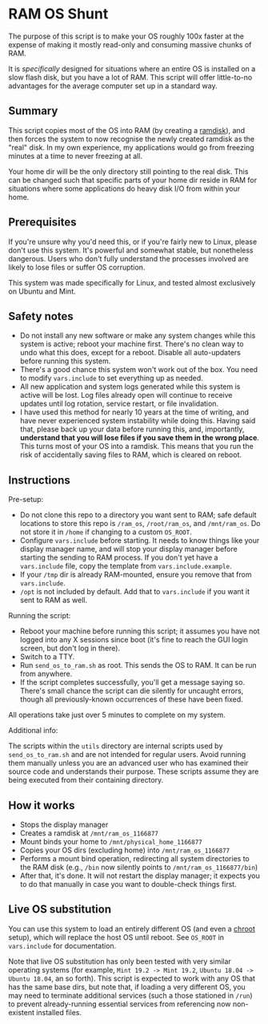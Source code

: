# RAM OS Shunt

The purpose of this script is to make your OS roughly 100x faster at the
expense of making it mostly read-only and consuming massive chunks of RAM.

It is _specifically_ designed for situations where an entire OS is installed on
a slow flash disk, but you have a lot of RAM. This script will offer
little-to-no advantages for the average computer set up in a standard way.

## Summary

This script copies most of the OS into RAM (by creating a 
[ramdisk](https://en.wikipedia.org/wiki/Tmpfs)),
and then forces the
system to now recognise the newly created ramdisk as the "real" disk. In my own
experience, my applications would go from freezing minutes at a time to never
freezing at all.

Your home dir will be the only directory still pointing to the real disk. This
can be changed such that specific parts of your home dir reside in RAM for
situations where some applications do heavy disk I/O from within your home.

## Prerequisites

If you're unsure why you'd need this, or if you're fairly new to Linux, please
don't use this system. It's powerful and somewhat stable, but nonetheless
dangerous. Users who don't fully understand the processes involved are likely
to lose files or suffer OS corruption.

This system was made specifically for Linux, and tested almost exclusively on
Ubuntu and Mint.

## Safety notes

* Do not install any new software or make any system changes while this system
  is active; reboot your machine first. There's no clean way to undo what this
  does, except for a reboot. Disable all auto-updaters before running this
  system.
* There's a good chance this system won't work out of the box. You need to
  modify `vars.include` to set everything up as needed.
* All new application and system logs generated while this system is active
  will be lost. Log files already open will continue to receive updates until
  log rotation, service restart, or file invalidation.
* I have used this method for nearly 10 years at the time of writing, and have
  never experienced system instability while doing this. Having said that,
  please
  back up your data before running this, and, importantly, **understand that
  you will lose files if you save them in the wrong place**. This turns most of
  your OS into a ramdisk. This means that you run the risk of accidentally
  saving files to RAM, which is cleared on reboot.

## Instructions

Pre-setup:

* Do not clone this repo to a directory you want sent to RAM; safe default
  locations to store this repo is `/ram_os`, `/root/ram_os`, and `/mnt/ram_os`.
  Do not store it in `/home` if changing to a custom `OS_ROOT`.
* Configure `vars.include` before starting. It needs to know things like your
  display manager name, and will stop your display manager before starting the
  sending to RAM process. If you don't yet have a `vars.include` file, copy the
  template from `vars.include.example`.
* If your `/tmp` dir is already RAM-mounted, ensure you remove that from
  `vars.include`.
* `/opt` is not included by default. Add that to `vars.include` if you want it
  sent to RAM as well.

Running the script:

* Reboot your machine before running this script; it assumes you have not
  logged into any X sessions since boot (it's fine to reach the GUI login
  screen,
  but don't log in there).
* Switch to a TTY.
* Run `send_os_to_ram.sh` as root. This sends the OS to RAM. It can be run from
  anywhere.
* If the script completes successfully, you'll get a message saying so. There's
  small chance the script can die silently for uncaught errors, though all
  previously-known occurrences of these have been fixed.
  
All operations take just over 5 minutes to complete on my system.

Additional info:

The scripts within the `utils` directory are internal scripts used by
`send_os_to_ram.sh` and are not intended for regular users. Avoid running them
manually unless you are an advanced user who has examined their source code and
understands their purpose. These scripts assume they are being executed from
their containing directory.

## How it works

* Stops the display manager
* Creates a ramdisk at `/mnt/ram_os_1166877`
* Mount binds your home to `/mnt/physical_home_1166877`
* Copies your OS dirs (excluding home) into `/mnt/ram_os_1166877`
* Performs a mount bind operation, redirecting all system directories to the
  RAM disk (e.g., `/bin` now silently points to `/mnt/ram_os_1166877/bin`)
* After that, it's done. It will not restart the display manager; it expects
  you to do that manually in case you want to double-check things first.

## Live OS substitution

You can use this system to load an entirely different OS (and even a
[chroot](https://en.wikipedia.org/wiki/Chroot)
setup), which will replace the host OS until reboot. See `OS_ROOT` in
`vars.include` for documentation.

Note that live OS substitution has only been tested with very similar operating
systems (for example, `Mint 19.2 -> Mint 19.2`, `Ubuntu 18.04 -> Ubuntu 18.04`,
an so forth). This script is expected to work with any OS that has the same
base dirs, but note that, if loading a very different OS, you may need to
terminate additional services (such a those stationed in `/run`) to prevent
already-running essential services from referencing now non-existent installed
files.
